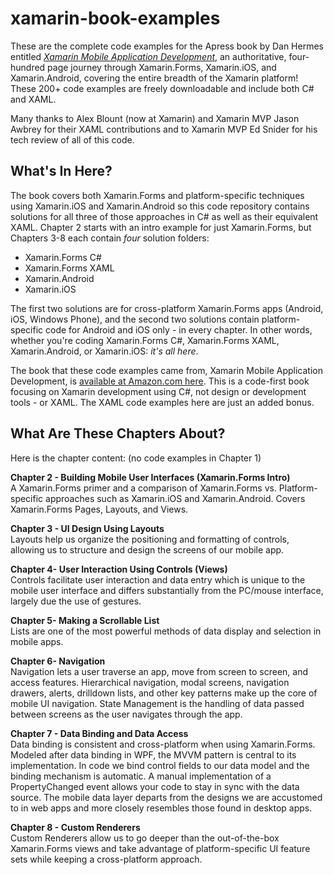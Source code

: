 # xamarin-book-examples
These are the complete code examples for the Apress book by Dan Hermes entitled <a href="http://www.amazon.com/Xamarin-Mobile-Application-Development-Cross-Platform/dp/1484202155/ref=sr_1_3?ie=UTF8&qid=1428950597&sr=8-3&keywords=xamarin"><i>Xamarin Mobile Application Development</i></a>, an authoritative, four-hundred page journey through Xamarin.Forms, Xamarin.iOS, and Xamarin.Android, covering the entire breadth of the Xamarin platform!  These 200+ code examples are freely downloadable and include both C# and XAML. 

Many thanks to Alex Blount (now at Xamarin) and Xamarin MVP Jason Awbrey for their XAML contributions and to Xamarin MVP Ed Snider for his tech review of all of this code. 

<h2>What's In Here?</h2>

The book covers both Xamarin.Forms and platform-specific techniques using Xamarin.iOS and Xamarin.Android so this code repository contains solutions for all three of those approaches in C# as well as their equivalent XAML. Chapter 2 starts with an intro example for just Xamarin.Forms, but Chapters 3-8 each contain <i>four</i> solution folders:
<ul>
<li>Xamarin.Forms C#</li>
<li>Xamarin.Forms XAML</li>
<li>Xamarin.Android</li>
<li>Xamarin.iOS</li>
</ul>
The first two solutions are for cross-platform Xamarin.Forms apps (Android, iOS, Windows Phone), and the second two solutions contain platform-specific code for Android and iOS only - in every chapter. In other words, whether you're coding Xamarin.Forms C#, Xamarin.Forms XAML, Xamarin.Android, or Xamarin.iOS: <i>it's all here</i>.

The book that these code examples came from, Xamarin Mobile Application Development, is <a href="http://www.amazon.com/Xamarin-Mobile-Application-Development-Cross-Platform/dp/1484202155/ref=sr_1_3?ie=UTF8&qid=1428950597&sr=8-3&keywords=xamarin">available at Amazon.com here</a>. This is a code-first book focusing on Xamarin development using C#, not design or development tools - or XAML. The XAML code examples here are just an added bonus.
<br/>
<h2>What Are These Chapters About?</h2>
Here is the chapter content: (no code examples in Chapter 1)<br/>

<b>Chapter 2 - Building Mobile User Interfaces (Xamarin.Forms Intro)</b><br/>
A Xamarin.Forms primer and a comparison of Xamarin.Forms vs. Platform-specific approaches such as Xamarin.iOS and Xamarin.Android. Covers Xamarin.Forms Pages, Layouts, and Views.

<b>Chapter 3 - UI Design Using Layouts</b><br/>
Layouts help us organize the positioning and formatting of controls, allowing us to structure and design the screens of our mobile app. 

<b>Chapter 4- User Interaction Using Controls  (Views)</b><br/>
Controls facilitate user interaction and data entry which is unique to the mobile user interface and differs substantially from the PC/mouse interface, largely due the use of gestures. 

<b>Chapter 5- Making a Scrollable List</b><br/>
Lists are one of the most powerful methods of data display and selection in mobile apps.

<b>Chapter 6- Navigation </b><br/>
Navigation lets a user traverse an app, move from screen to screen, and access features. Hierarchical navigation, modal screens, navigation drawers, alerts, drilldown lists, and other key patterns make up the core of mobile UI navigation.	State Management is the handling of data passed between screens as the user navigates through the app. 

<b>Chapter 7 - Data Binding and Data Access </b><br/>
Data binding is consistent and cross-platform when using Xamarin.Forms. Modeled after data binding in WPF, the MVVM pattern is central to its implementation. In code we bind control fields to our data model and the binding mechanism is automatic. A manual implementation of a PropertyChanged event allows your code to stay in sync with the data source. The mobile data layer departs from the designs we are accustomed to in web apps and more closely resembles those found in desktop apps. 

<b>Chapter 8 - Custom Renderers</b><br/>
Custom Renderers allow us to go deeper than the out-of-the-box Xamarin.Forms views and take advantage of platform-specific UI feature sets while keeping a cross-platform approach.

